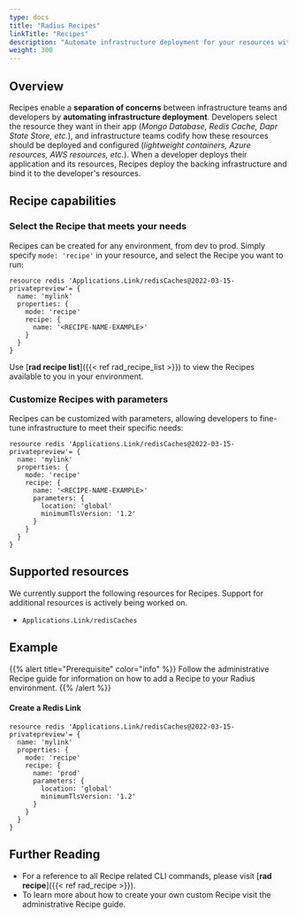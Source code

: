 ```yaml
---
type: docs
title: "Radius Recipes"
linkTitle: "Recipes"
description: "Automate infrastructure deployment for your resources with Radius resources"
weight: 300
---
```


## Overview

Recipes enable a **separation of concerns** between infrastructure teams and developers by **automating infrastructure deployment**. Developers select the resource they want in their app (_Mongo Database, Redis Cache, Dapr State Store, etc._), and infrastructure teams codify how these resources should be deployed and configured (_lightweight containers, Azure resources, AWS resources, etc._). When a developer deploys their application and its resources, Recipes deploy the backing infrastructure and bind it to the developer's resources.

## Recipe capabilities

### Select the Recipe that meets your needs

Recipes can be created for any environment, from dev to prod. Simply specify `mode: 'recipe'` in your resource, and select the Recipe you want to run:


```bicep
resource redis 'Applications.Link/redisCaches@2022-03-15-privatepreview'= {
  name: 'mylink'
  properties: {
    mode: 'recipe'
    recipe: {
      name: '<RECIPE-NAME-EXAMPLE>'
    }
  }
}
```
Use [**rad recipe list**]({{< ref rad_recipe_list >}}) to view the Recipes available to you in your environment.

### Customize Recipes with parameters

Recipes can be customized with parameters, allowing developers to fine-tune infrastructure to meet their specific needs:

```bicep
resource redis 'Applications.Link/redisCaches@2022-03-15-privatepreview'= {
  name: 'mylink'
  properties: {
    mode: 'recipe'
    recipe: {
      name: '<RECIPE-NAME-EXAMPLE>'
      parameters: {
        location: 'global'
        minimumTlsVersion: '1.2'
      }
    }
  }
}
```

## Supported resources

We currently support the following resources for Recipes. Support for additional resources is actively being worked on.

- `Applications.Link/redisCaches`

## Example

{{% alert title="Prerequisite" color="info" %}}
Follow the administrative Recipe guide for information on how to add a Recipe to your Radius environment.
{{% /alert %}}

<h4>Create a Redis Link</h4>

```bicep
resource redis 'Applications.Link/redisCaches@2022-03-15-privatepreview'= {
  name: 'mylink'
  properties: {
    mode: 'recipe'
    recipe: {
      name: 'prod'
      parameters: {
        location: 'global'
        minimumTlsVersion: '1.2'
      }
    }
  }
}
```

## Further Reading

- For a reference to all Recipe related CLI commands, please visit [**rad recipe**]({{< ref rad_recipe >}}).
- To learn more about how to create your own custom Recipe visit the administrative Recipe guide.
